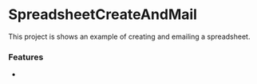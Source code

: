 
# SpreadsheetCreateAndMail

This project is shows an example of creating and emailing a spreadsheet.
### Features
-  

 
			
			
 
